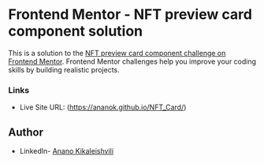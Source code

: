 # Frontend Mentor - NFT preview card component solution

This is a solution to the [NFT preview card component challenge on Frontend Mentor](https://www.frontendmentor.io/challenges/nft-preview-card-component-SbdUL_w0U). Frontend Mentor challenges help you improve your coding skills by building realistic projects. 

### Links

- Live Site URL: (https://ananok.github.io/NFT_Card/)

## Author

- LinkedIn- [Anano Kikaleishvili](https://www.linkedin.com/feed/)
